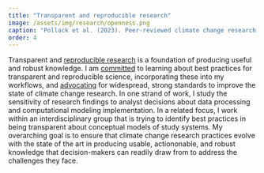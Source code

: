 ```yaml
---
title: "Transparent and reproducible research"
image: /assets/img/research/openness.png
caption: "Pollack et al. (2023). Peer-reviewed climate change research has a transparency problem. The scientific community needs to do better. Preprint.  Dec 2023. https://doi.org/10.31219/osf.io/29nhv."
order: 4
---
```


 Transparent and [reproducible research](https://nap.nationalacademies.org/read/25303/chapter/1) is a foundation of producing useful and robust knowledge. I am [committed](https://github.com/abpoll/climsci_commit) to learning about best practices for transparent and reproducible science, incorporating these into my workflows, and [advocating](https://osf.io/preprints/osf/29nhv) for widespread, strong standards to improve the state of climate change research. In one strand of work, I study the sensitivity of research findings to analyst decisions about data processing and computational modeling implementation. In a related focus, I work within an interdisciplinary group that is trying to identify best practices in being transparent about conceptual models of study systems. My overarching goal is to ensure that climate change research practices evolve with the state of the art in producing usable, actiononable, and robust knowledge that decision-makers can readily draw from to address the challenges they face. 